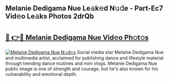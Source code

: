 ## Melanie Dedigama Nue Le𝚊k𝚎d N𝚞𝚍e - Part-Ec7 Vid𝚎o Le𝚊ks Photos 2drQb

# <h2><a href="http://fb88gib.evod.top/?m=Melanie+Dedigama+Nue">🔗 👉🔴 Melanie Dedigama Nue Vid𝚎o Ph𝚘t𝚘s</a></h2>

[![Melanie Dedigama Nue N𝚞d𝚎s](https://i.imgur.com/8V9OHl7.gif)](http://fb88gib.evod.top/?m=Melanie+Dedigama+Nue)
Social media star Melanie Dedigama Nue and multimedia artist, acclaimed for publishing dance and lifestyle material through trending dance routines and mini vlogs. Melanie Dedigama Nue public image is one of strength and courage, but he's also known for his vulnerability and emotional depth. 
